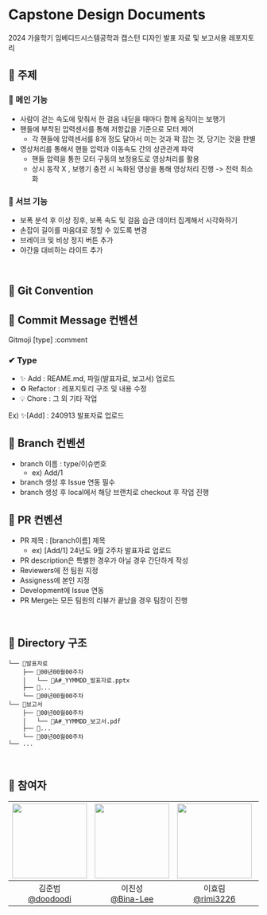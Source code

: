 
# Capstone Design Documents
2024 가을학기 임베디드시스템공학과 캡스턴 디자인 발표 자료 및 보고서용 레포지토리
<br>
## 🔸 주제
### 🔹 메인 기능
- 사람이 걷는 속도에 맞춰서 한 걸음 내딛을 때마다 함께 움직이는 보행기
- 핸들에 부착된 압력센서를 통해 저항값을 기준으로 모터 제어
    - 각 핸들에 압력센서를 8개 정도 달아서 미는 것과 꽉 잡는 것, 당기는 것을 판별
- 영상처리를 통해서 핸들 압력과 이동속도 간의 상관관계 파악
    - 핸들 압력을 통한 모터 구동의 보정용도로 영상처리를 활용
    - 상시 동작 X , 보행기 충전 시 녹화된 영상을 통해 영상처리 진행 -> 전력 최소화
### 🔹 서브 기능
- 보폭 분석 후 이상 징후, 보폭 속도 및 걸음 습관 데이터 집계해서 시각화하기
- 손잡이 길이를 마음대로 정할 수 있도록 변경
- 브레이크 및 비상 정지 버튼 추가
- 야간을 대비하는 라이트 추가
<br>

## 🔸 Git Convention
## 🔹 Commit Message 컨벤션
Gitmoji [type] :comment

### ✔ Type
- ✨ Add : REAME.md, 파일(발표자료, 보고서) 업로드
- ♻️ Refactor : 레포지토리 구조 및 내용 수정  
- 💡 Chore : 그 외 기타 작업    

Ex) ✨[Add] : 240913 발표자료 업로드

## 🔹 Branch 컨벤션
- branch 이름 : type/이슈번호
    - ex) Add/1
- branch 생성 후 Issue 연동 필수
- branch 생성 후 local에서 해당 브랜치로 checkout 후 작업 진행

## 🔹 PR 컨벤션
- PR 제목 : [branch이름] 제목
    - ex) [Add/1] 24년도 9월 2주차 발표자료 업로드
- PR description은 특별한 경우가 아닐 경우 간단하게 작성
- Reviewers에 전 팀원 지정 
- Assigness에 본인 지정
- Development에 Issue 연동
- PR Merge는 모든 팀원의 리뷰가 끝났을 경우 팀장이 진행

<br>

## 🔸 Directory 구조
```
└── 📂발표자료
    ├── 📂00년00월00주차 
    │   └── 💾A#_YYMMDD_발표자료.pptx
    ├── 📂...  
    └── 📂00년00월00주차 
└── 📂보고서
    ├── 📂00년00월00주차 
    │   └── 💾A#_YYMMDD_보고서.pdf
    ├── 📂...  
    └── 📂00년00월00주차 
└── ...
```
<br>

## 🔸 참여자
|<img src="https://avatars.githubusercontent.com/u/132703437?v=4" width="150" height="150"/>|<img src="https://avatars.githubusercontent.com/u/105117441?v=4" width="150" height="150"/>|<img src="https://avatars.githubusercontent.com/u/91868155?v=4" width="150" height="150"/>|<img src="https://avatars.githubusercontent.com/u/141633727?v=4" width="150" height="150"/>|
|:-:|:-:|:-:|:-:|
|김준범<br/>[@doodoodi](https://github.com/doodoodi)|이진성<br/>[@Bina-Lee](https://github.com/Bina-Lee)|이효림<br/>[@rimi3226](https://github.com/rimi3226)|박소윤<br/>[@psy1218](https://github.com/psy1218)|
<br/>

